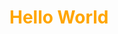<!DOCTYPE html>
<html>
<head>
<style>
h1 {
color: orange;
}
</style>
</head>
<body>
<h1>Hello World</h1>
</body>
</html>
